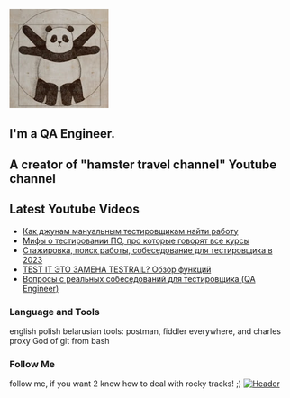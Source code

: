 [![Header](https://github.com/Bajnou/Alexey/blob/main/assets/pnd.png)](https://www.youtube.com/user/Stanleyxxl/)
## I'm a QA Engineer. 
## A creator of "hamster travel channel" Youtube channel 

## Latest Youtube Videos

<!-- YOUTUBE:START -->
- [Как джунам мануальным тестировщикам найти работу](https://www.youtube.com/watch?v=v_qFEI5dIQg)
- [Мифы о тестировании ПО, про которые говорят все курсы](https://www.youtube.com/watch?v=1wwmoIxzwqw)
- [Стажировка, поиск работы, собеседование для тестировщика в 2023](https://www.youtube.com/watch?v=2Kd4nnMupjk)
- [TEST IT ЭТО ЗАМЕНА TESTRAIL? Обзор функций](https://www.youtube.com/watch?v=TInzuFHtFmM)
- [Вопросы с реальных собеседований для тестировщика &lpar;QA Engineer&rpar;](https://www.youtube.com/watch?v=cEq5OIHelCo)
<!-- YOUTUBE:END -->

### Language and Tools
english
polish
belarusian
tools: postman, fiddler everywhere, and charles proxy
God of git from bash

### Follow Me
follow me, if you want 2 know how to deal with rocky tracks! ;)
[![Header](https://img.shields.io/badge/Youtube-090909?style=for-the-badge&logo=youtube&logoColor=f70000)](https://www.youtube.com/user/Stanleyxxl?sub_confirmation=1)
